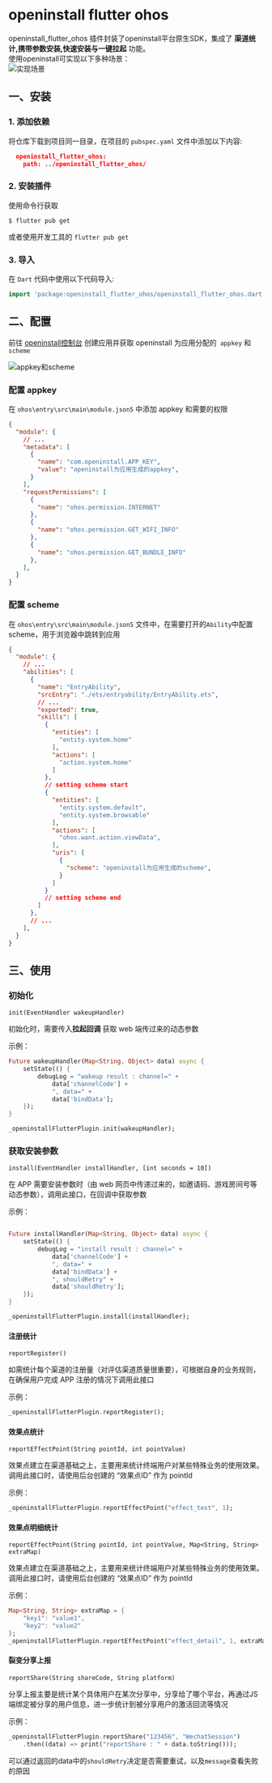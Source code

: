 # openinstall flutter ohos

openinstall_flutter_ohos 插件封装了openinstall平台原生SDK，集成了 **渠道统计,携带参数安装,快速安装与一键拉起** 功能。  
使用openinstall可实现以下多种场景：  
![实现场景](https://res.cdn.openinstall.io/doc/scene.jpg)  

## 一、安装

### 1. 添加依赖
将仓库下载到项目同一目录，在项目的 `pubspec.yaml` 文件中添加以下内容:

``` json 
  openinstall_flutter_ohos:
    path: ../openinstall_flutter_ohos/
```

### 2. 安装插件
使用命令行获取

``` shell
$ flutter pub get
```

或者使用开发工具的 `flutter pub get`

### 3. 导入
在 `Dart` 代码中使用以下代码导入:

``` dart
import 'package:openinstall_flutter_ohos/openinstall_flutter_ohos.dart';
```

## 二、配置
前往 [openinstall控制台](https://developer.openinstall.io/) 创建应用并获取 openinstall 为应用分配的` appkey` 和 `scheme` 

![appkey和scheme](https://res.cdn.openinstall.io/doc/ios-appkey.png)

### 配置 appkey
在 `ohos\entry\src\main\module.json5` 中添加 appkey 和需要的权限
``` json
{
  "module": {
    // ...
    "metadata": [
      {
        "name": "com.openinstall.APP_KEY",
        "value": "openinstall为应用生成的appkey",
      }
    ],
    "requestPermissions": [
      {
        "name": "ohos.permission.INTERNET"
      },
      {
        "name": "ohos.permission.GET_WIFI_INFO"
      },
      {
        "name": "ohos.permission.GET_BUNDLE_INFO"
      },
    ],
  }
}
```

### 配置 scheme
在 `ohos\entry\src\main\module.json5` 文件中，在需要打开的`Ability`中配置 scheme，用于浏览器中跳转到应用
``` json
{
  "module": {
    // ...
    "abilities": [
      {
        "name": "EntryAbility",
        "srcEntry": "./ets/entryability/EntryAbility.ets",
        // ...
        "exported": true,
        "skills": [
          {
            "entities": [
              "entity.system.home"
            ],
            "actions": [
              "action.system.home"
            ]
          },
          // setting scheme start
          {
            "entities": [
              "entity.system.default",
              "entity.system.browsable"
            ],
            "actions": [
              "ohos.want.action.viewData",
            ],
            "uris": [
              {
                "scheme": "openinstall为应用生成的scheme",
              }
            ]
          }
          // setting scheme end
        ]
      },
      // ...
    ],
  }
}
```

## 三、使用

### 初始化
`init(EventHandler wakeupHandler)`

初始化时，需要传入**拉起回调** 获取 web 端传过来的动态参数

示例：
``` dart
Future wakeupHandler(Map<String, Object> data) async {
    setState(() {
        debugLog = "wakeup result : channel=" +
            data['channelCode'] +
            ", data=" +
            data['bindData'];
    });
}

_openinstallFlutterPlugin.init(wakeupHandler);
```
### 获取安装参数
`install(EventHandler installHandler, [int seconds = 10])`

在 APP 需要安装参数时（由 web 网页中传递过来的，如邀请码、游戏房间号等动态参数），调用此接口，在回调中获取参数

示例：
``` dart

Future installHandler(Map<String, Object> data) async {
    setState(() {
        debugLog = "install result : channel=" +
            data['channelCode'] +
            ", data=" +
            data['bindData'] +
            ", shouldRetry" +
            data['shouldRetry'];
    });
}

_openinstallFlutterPlugin.install(installHandler);

```
#### 注册统计
`reportRegister()`

如需统计每个渠道的注册量（对评估渠道质量很重要），可根据自身的业务规则，在确保用户完成 APP 注册的情况下调用此接口

示例：
``` dart
_openinstallFlutterPlugin.reportRegister();
```
#### 效果点统计
`reportEffectPoint(String pointId, int pointValue)`  

效果点建立在渠道基础之上，主要用来统计终端用户对某些特殊业务的使用效果。调用此接口时，请使用后台创建的 “效果点ID” 作为 pointId 

示例：
``` dart
_openinstallFlutterPlugin.reportEffectPoint("effect_test", 1);
```

#### 效果点明细统计
`reportEffectPoint(String pointId, int pointValue, Map<String, String> extraMap)`  

效果点建立在渠道基础之上，主要用来统计终端用户对某些特殊业务的使用效果。调用此接口时，请使用后台创建的 “效果点ID” 作为 pointId  

示例：
``` dart
Map<String, String> extraMap = {
    "key1": "value1",
    "key2": "value2"
};
_openinstallFlutterPlugin.reportEffectPoint("effect_detail", 1, extraMap);
```

#### 裂变分享上报
`reportShare(String shareCode, String platform)`  

分享上报主要是统计某个具体用户在某次分享中，分享给了哪个平台，再通过JS端绑定被分享的用户信息，进一步统计到被分享用户的激活回流等情况

示例：
``` dart
_openinstallFlutterPlugin.reportShare("123456", "WechatSession")
    .then((data) => print("reportShare : " + data.toString()));
```
可以通过返回的data中的`shouldRetry`决定是否需要重试，以及`message`查看失败的原因
